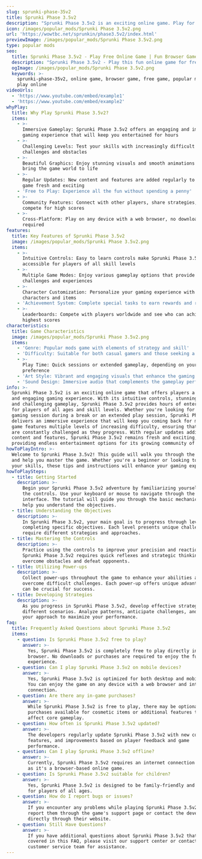 ```yaml
---
slug: sprunki-phase-35v2
title: Sprunki Phase 3.5v2
description: "Sprunki Phase 3.5v2 is an exciting online game. Play for free directly in your browser!"
icon: /images/popular_mods/Sprunki Phase 3.5v2.png
url: 'https://wowtbc.net/sprunkin/phase3.5v2/index.html'
previewImage: /images/popular_mods/Sprunki Phase 3.5v2.png
type: popular mods
seo:
  title: Sprunki Phase 3.5v2 - Play Free Online Game | Fun Browser Games
  description: "Sprunki Phase 3.5v2 - Play this fun online game for free in your browser. No download required!"
  ogImage: /images/popular_mods/Sprunki Phase 3.5v2.png
  keywords: >-
    sprunki-phase-35v2, online game, browser game, free game, popular mods game,
    play online
videoUrls:
  - 'https://www.youtube.com/embed/example1'
  - 'https://www.youtube.com/embed/example2'
whyPlay:
  title: Why Play Sprunki Phase 3.5v2?
  items:
    - >-
      Immersive Gameplay: Sprunki Phase 3.5v2 offers an engaging and immersive
      gaming experience that will keep you entertained for hours
    - >-
      Challenging Levels: Test your skills with increasingly difficult
      challenges and obstacles
    - >-
      Beautiful Graphics: Enjoy stunning visuals and smooth animations that
      bring the game world to life
    - >-
      Regular Updates: New content and features are added regularly to keep the
      game fresh and exciting
    - 'Free to Play: Experience all the fun without spending a penny'
    - >-
      Community Features: Connect with other players, share strategies, and
      compete for high scores
    - >-
      Cross-Platform: Play on any device with a web browser, no downloads
      required
features:
  title: Key Features of Sprunki Phase 3.5v2
  image: /images/popular_mods/Sprunki Phase 3.5v2.png
  items:
    - >-
      Intuitive Controls: Easy to learn controls make Sprunki Phase 3.5v2
      accessible for players of all skill levels
    - >-
      Multiple Game Modes: Enjoy various gameplay options that provide different
      challenges and experiences
    - >-
      Character Customization: Personalize your gaming experience with unique
      characters and items
    - 'Achievement System: Complete special tasks to earn rewards and recognition'
    - >-
      Leaderboards: Compete with players worldwide and see who can achieve the
      highest scores
characteristics:
  title: Game Characteristics
  image: /images/popular_mods/Sprunki Phase 3.5v2.png
  items:
    - 'Genre: Popular mods game with elements of strategy and skill'
    - 'Difficulty: Suitable for both casual gamers and those seeking a challenge'
    - >-
      Play Time: Quick sessions or extended gameplay, depending on your
      preference
    - 'Art Style: Vibrant and engaging visuals that enhance the gaming experience'
    - 'Sound Design: Immersive audio that complements the gameplay perfectly'
info: >-
  Sprunki Phase 3.5v2 is an exciting online game that offers players a unique
  and engaging gaming experience. With its intuitive controls, stunning visuals,
  and challenging gameplay, Sprunki Phase 3.5v2 provides hours of entertainment
  for players of all ages and skill levels. Whether you're looking for a quick
  gaming session during a break or an extended play session, Sprunki Phase 3.5v2
  delivers an immersive experience that will keep you coming back for more. The
  game features multiple levels of increasing difficulty, ensuring that players
  are constantly challenged as they progress. With regular updates adding new
  content and features, Sprunki Phase 3.5v2 remains fresh and exciting,
  providing endless entertainment options for its growing community of players.
howToPlayIntro: >-
  Welcome to Sprunki Phase 3.5v2! This guide will walk you through the basics
  and help you master the game. Whether you're a beginner or looking to improve
  your skills, these tips and instructions will enhance your gaming experience.
howToPlaySteps:
  - title: Getting Started
    description: >-
      Begin your Sprunki Phase 3.5v2 adventure by familiarizing yourself with
      the controls. Use your keyboard or mouse to navigate through the game
      interface. The tutorial will guide you through the basic mechanics and
      help you understand the objectives.
  - title: Understanding the Objectives
    description: >-
      In Sprunki Phase 3.5v2, your main goal is to progress through levels by
      completing specific objectives. Each level presents unique challenges that
      require different strategies and approaches.
  - title: Mastering the Controls
    description: >-
      Practice using the controls to improve your precision and reaction time.
      Sprunki Phase 3.5v2 requires quick reflexes and strategic thinking to
      overcome obstacles and defeat opponents.
  - title: Utilizing Power-ups
    description: >-
      Collect power-ups throughout the game to enhance your abilities and
      overcome difficult challenges. Each power-up offers unique advantages that
      can be crucial for success.
  - title: Developing Strategies
    description: >-
      As you progress in Sprunki Phase 3.5v2, develop effective strategies for
      different scenarios. Analyze patterns, anticipate challenges, and adapt
      your approach to maximize your performance.
faq:
  title: Frequently Asked Questions about Sprunki Phase 3.5v2
  items:
    - question: Is Sprunki Phase 3.5v2 free to play?
      answer: >-
        Yes, Sprunki Phase 3.5v2 is completely free to play directly in your web
        browser. No downloads or purchases are required to enjoy the full game
        experience.
    - question: Can I play Sprunki Phase 3.5v2 on mobile devices?
      answer: >-
        Yes, Sprunki Phase 3.5v2 is optimized for both desktop and mobile play.
        You can enjoy the game on any device with a web browser and internet
        connection.
    - question: Are there any in-game purchases?
      answer: >-
        While Sprunki Phase 3.5v2 is free to play, there may be optional in-game
        purchases available for cosmetic items or additional features that don't
        affect core gameplay.
    - question: How often is Sprunki Phase 3.5v2 updated?
      answer: >-
        The developers regularly update Sprunki Phase 3.5v2 with new content,
        features, and improvements based on player feedback and game
        performance.
    - question: Can I play Sprunki Phase 3.5v2 offline?
      answer: >-
        Currently, Sprunki Phase 3.5v2 requires an internet connection to play
        as it's a browser-based online game.
    - question: Is Sprunki Phase 3.5v2 suitable for children?
      answer: >-
        Yes, Sprunki Phase 3.5v2 is designed to be family-friendly and suitable
        for players of all ages.
    - question: How do I report bugs or issues?
      answer: >-
        If you encounter any problems while playing Sprunki Phase 3.5v2, you can
        report them through the game's support page or contact the developers
        directly through their website.
    - question: Still Have Questions?
      answer: >-
        If you have additional questions about Sprunki Phase 3.5v2 that aren't
        covered in this FAQ, please visit our support center or contact our
        customer service team for assistance.
---
```


